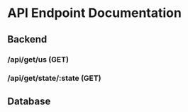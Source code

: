 # API Endpoint Documentation

## Backend

### /api/get/us (GET)
### /api/get/state/:state (GET)

## Database

### 
